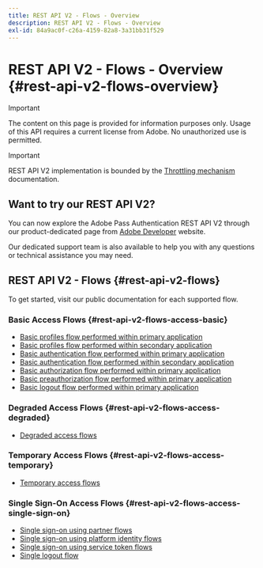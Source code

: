 ```yaml
---
title: REST API V2 - Flows - Overview
description: REST API V2 - Flows - Overview
exl-id: 84a9ac0f-c26a-4159-82a8-3a31bb31f529
---
```

# REST API V2 - Flows - Overview {#rest-api-v2-flows-overview}

>[!IMPORTANT]
>
> The content on this page is provided for information purposes only. Usage of this API requires a current license from Adobe. No unauthorized use is permitted.

>[!IMPORTANT]
>
> REST API V2 implementation is bounded by the [Throttling mechanism](/help/authentication/throttling-mechanism.md) documentation.

## Want to try our REST API V2?

You can now explore the Adobe Pass Authentication REST API V2 through our product-dedicated page from [Adobe Developer](https://developer.adobe.com/adobe-pass/) website.

Our dedicated support team is also available to help you with any questions or technical assistance you may need.

## REST API V2 - Flows {#rest-api-v2-flows}

To get started, visit our public documentation for each supported flow.

### Basic Access Flows {#rest-api-v2-flows-access-basic}

* [Basic profiles flow performed within primary application](./basic-access-flows/rest-api-v2-basic-profiles-primary-application-flow.md)
* [Basic profiles flow performed within secondary application](./basic-access-flows/rest-api-v2-basic-profiles-secondary-application-flow.md)
* [Basic authentication flow performed within primary application](./basic-access-flows/rest-api-v2-basic-authentication-primary-application-flow.md)
* [Basic authentication flow performed within secondary application](./basic-access-flows/rest-api-v2-basic-authentication-secondary-application-flow.md)
* [Basic authorization flow performed within primary application](./basic-access-flows/rest-api-v2-basic-authorization-primary-application-flow.md)
* [Basic preauthorization flow performed within primary application](./basic-access-flows/rest-api-v2-basic-preauthorization-primary-application-flow.md)
* [Basic logout flow performed within primary application](./basic-access-flows/rest-api-v2-basic-logout-primary-application-flow.md)

### Degraded Access Flows {#rest-api-v2-flows-access-degraded}

* [Degraded access flows](./degraded-access-flows/rest-api-v2-access-degraded-flows.md)

### Temporary Access Flows {#rest-api-v2-flows-access-temporary}

* [Temporary access flows](./temporary-access-flows/rest-api-v2-access-temporary-flows.md)

### Single Sign-On Access Flows {#rest-api-v2-flows-access-single-sign-on}

* [Single sign-on using partner flows](./single-sign-on-access-flows/rest-api-v2-single-sign-on-partner-flows.md)
* [Single sign-on using platform identity flows](./single-sign-on-access-flows/rest-api-v2-single-sign-on-platform-identity-flows.md)
* [Single sign-on using service token flows](./single-sign-on-access-flows/rest-api-v2-single-sign-on-service-token-flows.md)
* [Single logout flow](./single-sign-on-access-flows/rest-api-v2-single-sign-on-logout-flow.md)

